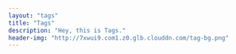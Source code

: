 ```yaml
---
layout: "tags"
title: "Tags"
description: "Hey, this is Tags."
header-img: "http://7xwui9.com1.z0.glb.clouddn.com/tag-bg.png"
---
```

